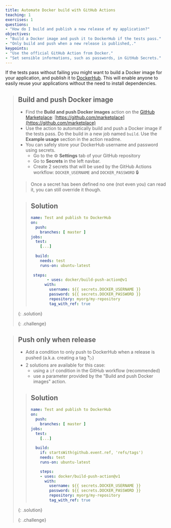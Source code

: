 ```yaml
---
title: Automate Docker build with GitHub Actions
teaching: 1
exercises: 1
questions:
- "How do I build and publish a new release of my application?"
objectives:
- "Build a Docker image and push it to DockerHub if the tests pass."
- "Only build and push when a new release is published,."
keypoints:
- "Use the official GitHub Action from Docker."
- "Set sensible informations, such as passwords, in GitHub Secrets."
---
```


If the tests pass without failing you might want to build a Docker image for your application, and publish it to [DockerHub](https://hub.docker.com/). This will enable anyone to easily reuse your applications without the need to install dependencies.

> ## Build and push Docker image
>
> *  Find the **Build and push Docker images** action on the [GitHub Marketplace](https://github.com/marketplace?type=actions): [https://github.com/marketplace](https://github.com/marketplace)
> *  Use the action to automatically build and push a Docker image if the tests pass. Do the build in a new job named `build`. Use the **Example usage** section in the action readme.
> *  You can safely store your DockerHub username and password using secrets. 
>    *  Go to the ⚙️ **Settings** tab of your GitHub repository
>    *  Go to **Secrets** in the left navbar. 
>    *  Create 2 secrets that will be used by the GitHub Actions workflow: `DOCKER_USERNAME` and `DOCKER_PASSWORD` 🔒
>
> > Once a secret has been defined no one (not even you) can read it, you can still override it though.
>
> > ## Solution
> > ~~~YAML
> > name: Test and publish to DockerHub
> > on:
> >   push:
> >     branches: [ master ]
> > jobs:
> >   test:
> >     [...]
> >   
> >   build:
> >     needs: test
> >     runs-on: ubuntu-latest
> >    
> >  steps:
> >        - uses: docker/build-push-action@v1
> >       with:
> >         username: ${{ secrets.DOCKER_USERNAME }}
> >         password: ${{ secrets.DOCKER_PASSWORD }}
> >         repository: myorg/my-repository
> >         tag_with_ref: true
> > ~~~
> > 
> {: .solution}
> 
> {: .challenge}


> ## Push only when release
>
> *  Add a condition to only push to DockerHub when a release is pushed (a.k.a. creating a tag 🏷️)
> *  2 solutions are available for this case: 
>    *  using a `if` condition in the GitHub workflow (recommended)
>    *  use a parameter provided by the "Build and push Docker images" action.
>
> > ## Solution
> > ~~~YAML
> > name: Test and publish to DockerHub
> > on:
> >   push:
> >     branches: [ master ]
> > jobs:
> >   test:
> >     [...]
> >   
> >   build:
> >     if: startsWith(github.event.ref, 'refs/tags')
> >     needs: test
> >     runs-on: ubuntu-latest
> > 
> >     steps:
> >     - uses: docker/build-push-action@v1
> >       with:
> >         username: ${{ secrets.DOCKER_USERNAME }}
> >         password: ${{ secrets.DOCKER_PASSWORD }}
> >         repository: myorg/my-repository
> >         tag_with_ref: true
> > ~~~
> {: .solution}
>
> {: .challenge}

